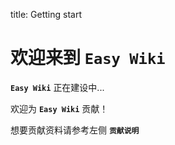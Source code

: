 title: Getting start

# 欢迎来到 **`Easy Wiki`**

**`Easy Wiki`** 正在建设中...

欢迎为 **`Easy Wiki`** 贡献！

想要贡献资料请参考左侧 **`贡献说明`**